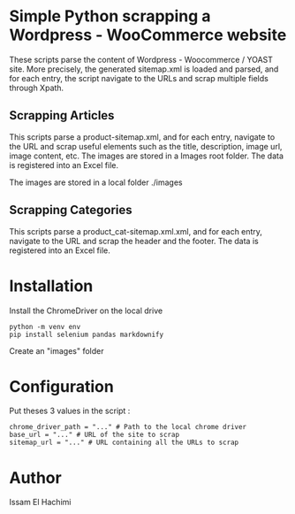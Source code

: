 # Simple Python scrapping a Wordpress - WooCommerce website

These scripts parse the content of Wordpress - Woocommerce / YOAST site.
More precisely, the generated sitemap.xml is loaded and parsed, and for each entry, the script navigate to the URLs and scrap multiple fields through Xpath.

## Scrapping Articles
This scripts parse a product-sitemap.xml, and for each entry, navigate to the URL and scrap useful elements such as the title, description, image url, image content, etc.
The images are stored in a Images root folder.
The data is registered into an Excel file.

The images are stored in a local folder ./images

## Scrapping Categories
This scripts parse a product_cat-sitemap.xml.xml, and for each entry, navigate to the URL and scrap the header and the footer.
The data is registered into an Excel file.

# Installation
Install the ChromeDriver on the local drive
```
python -m venv env
pip install selenium pandas markdownify
```
Create an "images" folder 

# Configuration
Put theses 3 values in the script : 
```
chrome_driver_path = "..." # Path to the local chrome driver
base_url = "..." # URL of the site to scrap
sitemap_url = "..." # URL containing all the URLs to scrap
```

# Author
Issam El Hachimi